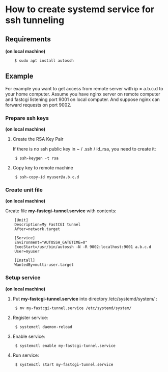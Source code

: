 # How to create systemd service for ssh tunneling

## Requirements

**(on local machine)**

		$ sudo apt install autossh

## Example

For example you want to get access from remote server with ip = a.b.c.d to your home computer. Assume you have nginx server on remote computer and fastcgi listening port 9001 on local computer. And suppose nginx can forward requests on port 9002.

### Prepare ssh keys

**(on local machine)**

1. Create the RSA Key Pair

    If there is no ssh public key in ~ / .ssh / id_rsa, you need to create it:

		$ ssh-keygen -t rsa

2. Copy key to remote machine

		$ ssh-copy-id myuser@a.b.c.d

### Create unit file

**(on local machine)**

Create file **my-fastcgi-tunnel.service** with contents:

        [Unit]
        Description=My FastCGI tunnel
        After=network.target
        
        [Service]
        Environment="AUTOSSH_GATETIME=0"
        ExecStart=/usr/bin/autossh -N -R 9002:localhost:9001 a.b.c.d
        User=myuser
        
        [Install]
        WantedBy=multi-user.target

### Setup service

**(on local machine)**

1. Put **my-fastcgi-tunnel.service** into directory /etc/systemd/system/ :

		$ mv my-fastcgi-tunnel.service /etc/systemd/system/

2. Register service:

		$ systemctl daemon-reload

3. Enable service:

		$ systemctl enable my-fastcgi-tunnel.service


4. Run service:

		$ systemctl start my-fastcgi-tunnel.service
